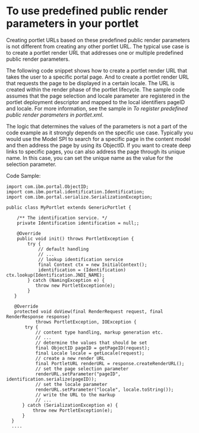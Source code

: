 # To use predefined public render parameters in your portlet

Creating portlet URLs based on these predefined public render parameters is not different from creating any other portlet URL. The typical use case is to create a portlet render URL that addresses one or multiple predefined public render parameters.

The following code snippet shows how to create a portlet render URL that takes the user to a specific portal page. And to create a portlet render URL that requests the page to be displayed in a certain locale. The URL is created within the render phase of the portlet lifecycle. The sample code assumes that the page selection and locale parameter are registered in the portlet deployment descriptor and mapped to the local identifiers pageID and locale. For more information, see the sample in *To register predefined public render parameters in portlet.xml*.

The logic that determines the values of the parameters is not a part of the code example as it strongly depends on the specific use case. Typically you would use the Model SPI to search for a specific page in the content model and then address the page by using its ObjectID. If you want to create deep links to specific pages, you can also address the page through its unique name. In this case, you can set the unique name as the value for the selection parameter.

Code Sample:

```
import com.ibm.portal.ObjectID;
import com.ibm.portal.identification.Identification;
import com.ibm.portal.serialize.SerializationException;

public class MyPortlet extends GenericPortlet {

    /** The identification service. */
    private Identification identification = null;;

    @Override
    public void init() throws PortletException {
        try {
            // default handling
            // ...
            // lookup identification service
            final Context ctx = new InitialContext();
            identification = (Identification) ctx.lookup(Identification.JNDI_NAME);
        } catch (NamingException e) {
           throw new PortletException(e);
        }
   }

   @Override
   protected void doView(final RenderRequest request, final RenderResponse response)
           throws PortletException, IOException {
       try {
           // content type handling, markup generation etc.
           // ...
           // determine the values that should be set
           final ObjectID pageID = getPageID(request);
           final Locale locale = getLocale(request);
           // create a new render URL
           final PortletURL renderURL = response.createRenderURL();
           // set the page selection parameter
           renderURL.setParameter("pageID", identification.serialize(pageID));
           // set the locale parameter
           renderURL.setParameter("locale", locale.toString());
           // write the URL to the markup
           // ...
      } catch (SerializationException e) {
          throw new PortletException(e);
      }
  }
  ....
```


